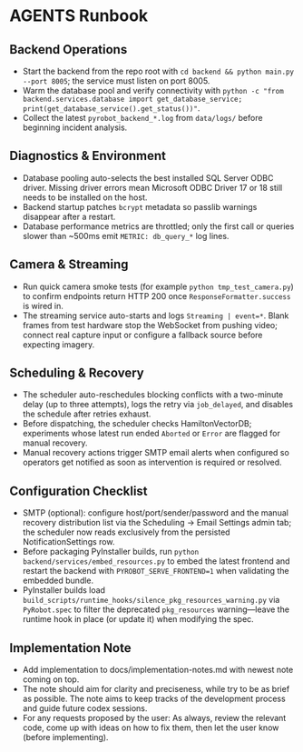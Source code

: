 # AGENTS Runbook

## Backend Operations
- Start the backend from the repo root with `cd backend && python main.py --port 8005`; the service must listen on port 8005.
- Warm the database pool and verify connectivity with `python -c "from backend.services.database import get_database_service; print(get_database_service().get_status())"`.
- Collect the latest `pyrobot_backend_*.log` from `data/logs/` before beginning incident analysis.

## Diagnostics & Environment
- Database pooling auto-selects the best installed SQL Server ODBC driver. Missing driver errors mean Microsoft ODBC Driver 17 or 18 still needs to be installed on the host.
- Backend startup patches `bcrypt` metadata so passlib warnings disappear after a restart.
- Database performance metrics are throttled; only the first call or queries slower than ~500ms emit `METRIC: db_query_*` log lines.

## Camera & Streaming
- Run quick camera smoke tests (for example `python tmp_test_camera.py`) to confirm endpoints return HTTP 200 once `ResponseFormatter.success` is wired in.
- The streaming service auto-starts and logs `Streaming | event=*`. Blank frames from test hardware stop the WebSocket from pushing video; connect real capture input or configure a fallback source before expecting imagery.

## Scheduling & Recovery
- The scheduler auto-reschedules blocking conflicts with a two-minute delay (up to three attempts), logs the retry via `job_delayed`, and disables the schedule after retries exhaust.
- Before dispatching, the scheduler checks HamiltonVectorDB; experiments whose latest run ended `Aborted` or `Error` are flagged for manual recovery.
- Manual recovery actions trigger SMTP email alerts when configured so operators get notified as soon as intervention is required or resolved.

## Configuration Checklist
- SMTP (optional): configure host/port/sender/password and the manual recovery distribution list via the Scheduling → Email Settings admin tab; the scheduler now reads exclusively from the persisted NotificationSettings row.
- Before packaging PyInstaller builds, run `python backend/services/embed_resources.py` to embed the latest frontend and restart the backend with `PYROBOT_SERVE_FRONTEND=1` when validating the embedded bundle.
- PyInstaller builds load `build_scripts/runtime_hooks/silence_pkg_resources_warning.py` via `PyRobot.spec` to filter the deprecated `pkg_resources` warning—leave the runtime hook in place (or update it) when modifying the spec.

## Implementation Note
- Add implementation to docs/implementation-notes.md with newest note coming on top. 
- The note should aim for clarity and preciseness, while try to be as brief as possible. The note aims to keep tracks of the development process and guide future codex sessions. 
- For any requests proposed by the user: As always, review the relevant code, come up with ideas on how to fix them, then let the user know (before implementing). 
